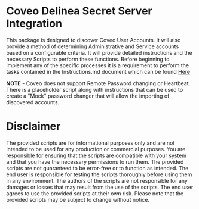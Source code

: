 
# Coveo Delinea Secret Server Integration

This package is designed to discover Coveo User Accounts. It will also provide a method of determining Administrative and Service accounts based on a configurable criteria. It will provide detailed instructions and the necessary Scripts to perform these functions. Before beginning to implement any of the specific processes it is a requirement to perform the tasks contained in the Instructions.md document which can be found [Here](./Instructions.md)

**NOTE** - Coveo does not support Remote Password changing or Heartbeat. There is a placeholder script along with instructions that can be used to create a "Mock" password changer that will allow the importing of discovered accounts.  


# Disclaimer

The provided scripts are for informational purposes only and are not intended to be used for any production or commercial purposes. You are responsible for ensuring that the scripts are compatible with your system and that you have the necessary permissions to run them. The provided scripts are not guaranteed to be error-free or to function as intended. The end user is responsible for testing the scripts thoroughly before using them in any environment. The authors of the scripts are not responsible for any damages or losses that may result from the use of the scripts. The end user agrees to use the provided scripts at their own risk. Please note that the provided scripts may be subject to change without notice.

